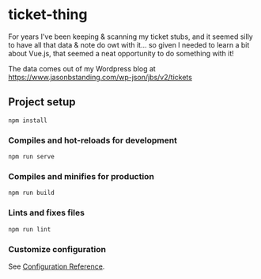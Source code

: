 # ticket-thing

For years I've been keeping & scanning my ticket stubs, and it seemed silly to have all that data & note do owt with it... so given I needed to learn a bit about Vue.js, that seemed a neat opportunity to do something with it!

The data comes out of my Wordpress blog at https://www.jasonbstanding.com/wp-json/jbs/v2/tickets

## Project setup

```
npm install
```

### Compiles and hot-reloads for development

```
npm run serve
```

### Compiles and minifies for production

```
npm run build
```

### Lints and fixes files

```
npm run lint
```

### Customize configuration

See [Configuration Reference](https://cli.vuejs.org/config/).
